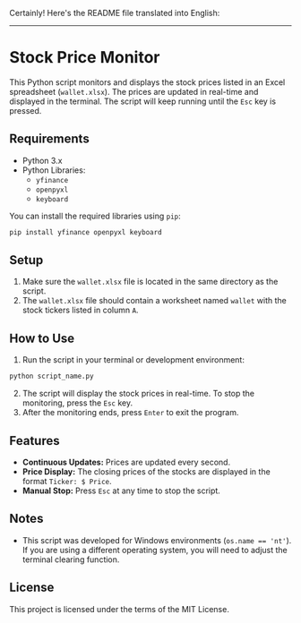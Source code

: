 Certainly! Here's the README file translated into English:

---

# Stock Price Monitor

This Python script monitors and displays the stock prices listed in an Excel spreadsheet (`wallet.xlsx`). The prices are updated in real-time and displayed in the terminal. The script will keep running until the `Esc` key is pressed.

## Requirements

- Python 3.x
- Python Libraries:
  - `yfinance`
  - `openpyxl`
  - `keyboard`

You can install the required libraries using `pip`:

```bash
pip install yfinance openpyxl keyboard
```

## Setup

1. Make sure the `wallet.xlsx` file is located in the same directory as the script.
2. The `wallet.xlsx` file should contain a worksheet named `wallet` with the stock tickers listed in column `A`.

## How to Use

1. Run the script in your terminal or development environment:

```bash
python script_name.py
```

2. The script will display the stock prices in real-time. To stop the monitoring, press the `Esc` key.
3. After the monitoring ends, press `Enter` to exit the program.

## Features

- **Continuous Updates:** Prices are updated every second.
- **Price Display:** The closing prices of the stocks are displayed in the format `Ticker: $ Price`.
- **Manual Stop:** Press `Esc` at any time to stop the script.

## Notes

- This script was developed for Windows environments (`os.name == 'nt'`). If you are using a different operating system, you will need to adjust the terminal clearing function.

## License

This project is licensed under the terms of the MIT License.
